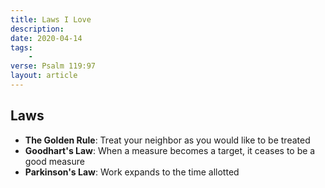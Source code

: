 ```yaml
---
title: Laws I Love
description: 
date: 2020-04-14
tags:
    - 
verse: Psalm 119:97
layout: article
---
```


## Laws
- **The Golden Rule**: Treat your neighbor as you would like to be treated
- **Goodhart's Law**: When a measure becomes a target, it ceases to be a good measure
- **Parkinson's Law**: Work expands to the time allotted
